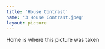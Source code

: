```yaml
---
title: 'House Contrast'
name: '3 House Contrast.jpeg'
layout: picture
---
```


Home is where this picture was taken
